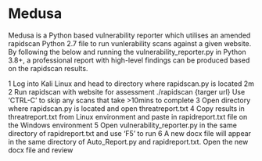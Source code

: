 # Medusa
Medusa is a Python based vulnerability reporter which utilises an amended rapidscan Python 2.7 file to run vunlerability scans against a given website. 
By following the below and running the vulnerability_reporter.py in Python 3.8+, a professional report with high-level findings can be produced based on the rapidscan results.



1	Log into Kali Linux and head to directory where rapidscan.py is located	2m
2	Run rapidscan with website for assessment
  ./rapidscan {targer url}
  Use ‘CTRL-C’ to skip any scans that take >10mins to complete
3	Open directory where rapidscan.py is located and open threatreport.txt
4	Copy results in threatreport.txt from Linux environment and paste in rapidreport.txt file on the Windows environment
5	Open vulnerability_reporter.py in the same directory of rapidreport.txt and use ‘F5’ to run
6	A new docx file will appear in the same directory of Auto_Report.py and rapidreport.txt. Open the new docx file and review
 
